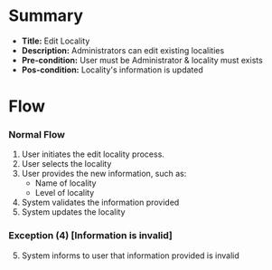 # Summary

- **Title:** Edit Locality
- **Description:** Administrators can edit existing localities
- **Pre-condition:** User must be Administrator & locality must exists
- **Pos-condition:** Locality's information is updated

# Flow

### Normal Flow

1. User initiates the edit locality process.
2. User selects the locality
3. User provides the new information, such as:
    - Name of locality
    - Level of locality
4. System validates the information provided
5. System updates the locality

### Exception (4) [Information is invalid]

5. System informs to user that information provided is invalid
